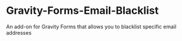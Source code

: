 # Gravity-Forms-Email-Blacklist
An add-on for Gravity Forms that allows you to blacklist specific email addresses
